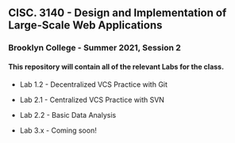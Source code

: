 ## CISC. 3140 - Design and Implementation of Large-Scale Web Applications

### Brooklyn College - Summer 2021, Session 2

#### This repository will contain all of the relevant Labs for the class.



* Lab 1.2 - Decentralized VCS Practice with Git

* Lab 2.1 - Centralized VCS Practice with SVN

* Lab 2.2 - Basic Data Analysis

* Lab 3.x - Coming soon!
